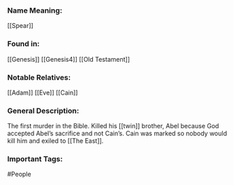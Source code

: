 ### Name Meaning:
[[Spear]]

### Found in:
[[Genesis]] [[Genesis4]]
[[Old Testament]]

### Notable Relatives:
[[Adam]]
[[Eve]]
[[Cain]]

### General Description:
The first murder in the Bible. Killed his [[twin]] brother, Abel because God accepted Abel’s sacrifice and not Cain’s. Cain was marked so nobody would kill him and exiled to [[The East]].

### Important Tags:
#People 